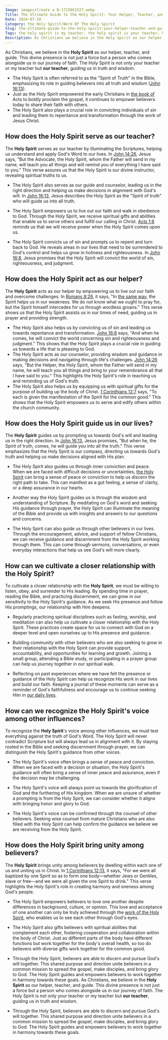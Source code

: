 ```yaml
---
Image: images/Create a B-1715861527.webp
Title: The Ultimate Guide to the Holy Spirit: Your Helper, Teacher, and Guide
Date: 2024-07-10
Category: the Holy Spirit/Work Of The Holy Spirit
Slug: the-ultimate-guide-to-the-holy-spirit-your-helper-teacher-and-guide
Tags: the holy spirit is my teacher, the holy spirit is your teacher, holy spirit is our teacher, the holy spirit our teacher, holy spirit is my teacher, holy spirit as an advocate, holy spirit teacher, the holy spirit is our teacher, the holy spirit, work of the holy spirit
Description: As Christians we believe in the Holy Spirit as our helper teacher and guide This divine presence is not just a force but a person who comes alongside us in our journey of faith The Holy Spirit is not only your teacher or my teacher but our teacher guiding us
---
```


As Christians, we believe in the **Holy Spirit** as our helper, teacher, and guide. This divine presence is not just a force but a person who comes alongside us in our journey of faith. The Holy Spirit is not only your teacher or my teacher but **our teacher**, guiding us in truth and wisdom.

- The Holy Spirit is often referred to as the "Spirit of Truth" in the Bible, emphasizing its role in guiding believers into all truth and wisdom ([John 16:13](https://www.bibleref.com/John/16/John-16-13.html)).
- Just as the Holy Spirit empowered the early Christians in [the book of](/where-does-the-new-testament-begin-a-comprehensive-guide-for-christian-readers) Acts to boldly proclaim the gospel, it continues to empower believers today to share their faith with others.
- The Holy Spirit also plays a crucial role in convicting individuals of sin and leading them to repentance and transformation through the work of Jesus Christ.

## How does the Holy Spirit serve as our teacher?

The **Holy Spirit** serves as our teacher by illuminating the Scriptures, helping us understand and apply God's Word to our lives. In [John 14:26](https://www.bibleref.com/John/14/John-14-26.html), Jesus says, "But the Advocate, the Holy Spirit, whom the Father will send in my name, will teach you all things and will remind you of everything I have said to you." This verse assures us that the Holy Spirit is our divine instructor, revealing spiritual truths to us.

- The Holy Spirit also serves as our guide and counselor, leading us in the right direction and helping us make decisions in alignment with God's will. In [John 16:13](https://www.bibleref.com/John/16/John-16-13.html), Jesus describes the Holy Spirit as the "Spirit of truth" who will guide us into all truth.

- The Holy Spirit empowers us to live out our faith and walk in obedience to God. Through the Holy Spirit, we receive spiritual gifts and abilities that enable us to serve others and fulfill our calling in Christ. [Acts 1:8](https://www.bibleref.com/Acts/1/Acts-1-8.html) reminds us that we will receive power when the Holy Spirit comes upon us.

- The Holy Spirit convicts us of sin and prompts us to repent and turn back to God. He reveals areas in our lives that need to be surrendered to God's control and helps us grow in holiness and righteousness. In [John 16:8](https://www.bibleref.com/John/16/John-16-8.html), Jesus promises that the Holy Spirit will convict the world of sin, righteousness, and judgment.

## How does the Holy Spirit act as our helper?

The **Holy Spirit** acts as our helper by empowering us to live out our faith and overcome challenges. In [Romans 8:26](https://www.bibleref.com/Romans/8/Romans-8-26.html), it says, "In [the same way](/discover-the-true-meaning-of-being-a-christian-essential-guide-for-believers), the Spirit helps us in our weakness. We do not know what we ought to pray for, but the Spirit himself intercedes for us through wordless groans." This verse shows us that the Holy Spirit assists us in our times of need, guiding us in prayer and providing strength.

- The Holy Spirit also helps us by convicting us of sin and leading us towards repentance and transformation. [John 16:8](https://www.bibleref.com/John/16/John-16-8.html) says, "And when he comes, he will convict the world concerning sin and righteousness and judgment." This shows that the Holy Spirit plays a crucial role in guiding us towards a life that is pleasing to God.
- The Holy Spirit acts as our counselor, providing wisdom and guidance in making decisions and navigating through life's challenges. [John 14:26](https://www.bibleref.com/John/14/John-14-26.html) says, "But the Helper, the Holy Spirit, whom the Father will send in my name, he will teach you all things and bring to your remembrance all that I have said to you." This highlights the Holy Spirit's role in teaching us and reminding us of God's truth.
- The Holy Spirit also helps us by equipping us with spiritual gifts for the purpose of building up the body of Christ. [1 Corinthians 12:7](https://www.bibleref.com/1-Corinthians/12/1-Corinthians-12-7.html) says, "To each is given the manifestation of the Spirit for the common good." This shows that the Holy Spirit empowers us to serve and edify others within the church community.

## How does the Holy Spirit guide us in our lives?

The **Holy Spirit** guides us by prompting us towards God's will and leading us in the right direction. In [John 16:13](https://www.bibleref.com/John/16/John-16-13.html), Jesus promises, "But when he, the Spirit of truth, comes, he will guide you into all the truth." This verse emphasizes that the Holy Spirit is our compass, directing us towards God's truth and helping us make decisions aligned with His plan.

- The Holy Spirit also guides us through inner conviction and peace. When we are faced with difficult decisions or uncertainties, [the Holy Spirit](/understanding-the-difference-between-holy-ghost-and-holy-spirit-a-comprehensive-guide-for-christians) can bring a sense of peace or conviction to help us discern the right path to take. This can manifest as a gut feeling, a sense of clarity, or a deep assurance in our hearts.

- Another way the Holy Spirit guides us is through the wisdom and understanding of Scripture. By meditating on God's word and seeking His guidance through prayer, the Holy Spirit can illuminate the meaning of the Bible and provide us with insights and answers to our questions and concerns.

- The Holy Spirit can also guide us through other believers in our lives. Through the encouragement, advice, and support of fellow Christians, we can receive guidance and discernment from the Holy Spirit working through them. This can come through sermons, conversations, or even everyday interactions that help us see God's will more clearly.

## How can we cultivate a closer relationship with the Holy Spirit?

To cultivate a closer relationship with the **Holy Spirit**, we must be willing to listen, obey, and surrender to His leading. By spending time in prayer, reading the Bible, and practicing discernment, we can grow in our sensitivity to the Holy Spirit's guidance. As we seek His presence and follow His promptings, our relationship with Him deepens.

- Regularly practicing spiritual disciplines such as fasting, worship, and meditation can also help us cultivate a closer relationship with the Holy Spirit. These practices create space for us to connect with God on a deeper level and open ourselves up to His presence and guidance.

- Building community with other believers who are also seeking to grow in their relationship with the Holy Spirit can provide support, accountability, and opportunities for learning and growth. Joining a small group, attending a Bible study, or participating in a prayer group can help us journey together in our spiritual walk.

- Reflecting on past experiences where we have felt the presence or guidance of the Holy Spirit can help us recognize His work in our lives and build our faith. Keeping a journal of these moments can serve as a reminder of God's faithfulness and encourage us to continue seeking Him in [our daily lives](/best-new-worship-songs-2023).

## How can we recognize the Holy Spirit's voice among other influences?

To recognize the **Holy Spirit**'s voice among other influences, we must test everything against the truth of God's Word. The Holy Spirit will never contradict Scripture but will always lead us in alignment with it. By staying rooted in the Bible and seeking discernment through prayer, we can distinguish the Holy Spirit's guidance from other voices.

- The Holy Spirit's voice often brings a sense of peace and conviction. When we are faced with a decision or situation, the Holy Spirit's guidance will often bring a sense of inner peace and assurance, even if the decision may be challenging.

- The Holy Spirit's voice will always point us towards the glorification of God and the furthering of His kingdom. When we are unsure of whether a prompting is from the Holy Spirit, we can consider whether it aligns with bringing honor and glory to God.

- The Holy Spirit's voice can be confirmed through the counsel of other believers. Seeking wise counsel from mature Christians who are also filled with the Holy Spirit can help confirm the guidance we believe we are receiving from the Holy Spirit.

## How does the Holy Spirit bring unity among believers?

The **Holy Spirit** brings unity among believers by dwelling within each one of us and uniting us in Christ. In [1 Corinthians 12:13](https://www.bibleref.com/1-Corinthians/12/1-Corinthians-12-13.html), it says, "For we were all baptized by one Spirit so as to form one body—whether Jews or Gentiles, slave or free—and we were all given the one Spirit to drink." This verse highlights the Holy Spirit's role in creating harmony and oneness among God's people.

- The Holy Spirit empowers believers to love one another despite differences in background, culture, or opinion. This love and acceptance of one another can only be truly achieved through the [work of the Holy Spirit](/the-origin-of-the-holy-spirit-in-scripture-a-comprehensive-guide), who enables us to see each other through God's eyes.

- The Holy Spirit also gifts believers with spiritual abilities that complement each other, fostering cooperation and collaboration within the body of Christ. Just as different parts of the body have different functions but work together for the body's overall health, so too do believers with diverse gifts work together for the common good.

- Through the Holy Spirit, believers are able to discern and pursue God's will together. This shared purpose and direction unite believers in a common mission to spread the gospel, make disciples, and bring glory to God. The Holy Spirit guides and empowers believers to work together in harmony towards these goals.
As Christians, we believe in the **Holy Spirit** as our helper, teacher, and guide. This divine presence is not just a force but a person who comes alongside us in our journey of faith. The Holy Spirit is not only your teacher or my teacher but **our teacher**, guiding us in truth and wisdom.

- Through the Holy Spirit, believers are able to discern and pursue God's will together. This shared purpose and direction unite believers in a common mission to spread the gospel, make disciples, and bring glory to God. The Holy Spirit guides and empowers believers to work together in harmony towards these goals.